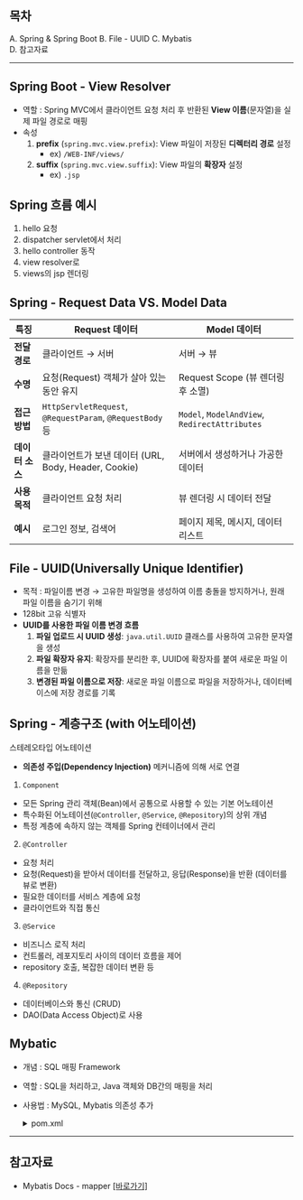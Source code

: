 ## 목차
A. Spring & Spring Boot
B. File - UUID
C. Mybatis   
D. 참고자료  

---

## Spring Boot - View Resolver
- 역할 : Spring MVC에서 클라이언트 요청 처리 후 반환된 **View 이름**(문자열)을 실제 파일 경로로 매핑
- 속성
    1. **prefix** (`spring.mvc.view.prefix`): View 파일이 저장된 **디렉터리 경로** 설정
        - ex) `/WEB-INF/views/`
    2. **suffix** (`spring.mvc.view.suffix`): View 파일의 **확장자** 설정
        - ex) `.jsp`

## Spring 흐름 예시  
1. hello 요청
2. dispatcher servlet에서 처리
3. hello controller 동작
4. view resolver로
5. views의 jsp 렌더링

## Spring - Request Data VS. Model Data  
| **특징** | **Request 데이터** | **Model 데이터** |
| --- | --- | --- |
| **전달 경로** | 클라이언트 → 서버 | 서버 → 뷰 |
| **수명** | 요청(Request) 객체가 살아 있는 동안 유지 | Request Scope (뷰 렌더링 후 소멸) |
| **접근 방법** | `HttpServletRequest`, `@RequestParam`, `@RequestBody` 등 | `Model`, `ModelAndView`, `RedirectAttributes` |
| **데이터 소스** | 클라이언트가 보낸 데이터 (URL, Body, Header, Cookie) | 서버에서 생성하거나 가공한 데이터 |
| **사용 목적** | 클라이언트 요청 처리 | 뷰 렌더링 시 데이터 전달 |
| **예시** | 로그인 정보, 검색어 | 페이지 제목, 메시지, 데이터 리스트 |

## File - UUID(Universally Unique Identifier)
- 목적 : 파일이름 변경 → 고유한 파일명을 생성하여 이름 충돌을 방지하거나, 원래 파일 이름을 숨기기 위해
- 128bit 고유 식별자
- **UUID를 사용한 파일 이름 변경 흐름**
    1. **파일 업로드 시 UUID 생성**: `java.util.UUID` 클래스를 사용하여 고유한 문자열을 생성
    2. **파일 확장자 유지**: 확장자를 분리한 후, UUID에 확장자를 붙여 새로운 파일 이름을 만듦
    3. **변경된 파일 이름으로 저장**: 새로운 파일 이름으로 파일을 저장하거나, 데이터베이스에 저장 경로를 기록


## Spring - 계층구조 (with 어노테이션)
스테레오타입 어노테이션
  - **의존성 주입(Dependency Injection)** 메커니즘에 의해 서로 연결
1. `Component`
  - 모든 Spring 관리 객체(Bean)에서 공통으로 사용할 수 있는 기본 어노테이션
  - 특수화된 어노테이션(`@Controller`, `@Service`, `@Repository`)의 상위 개념
  - 특정 계층에 속하지 않는 객체를 Spring 컨테이너에서 관리
2. `@Controller`
  - 요청 처리
  - 요청(Request)을 받아서 데이터를 전달하고, 응답(Response)을 반환 (데이터를 뷰로 변환)
  - 필요한 데이터를 서비스 계층에 요청  
  - 클라이언트와 직접 통신
3. `@Service`
  - 비즈니스 로직 처리
  - 컨트롤러, 레포지토리 사이의 데이터 흐름을 제어
  - repository 호출, 복잡한 데이터 변환 등
4. `@Repository`
  - 데이터베이스와 통신 (CRUD)
  - DAO(Data Access Object)로 사용


## Mybatic
- 개념 : SQL 매핑 Framework
- 역할 : SQL을 처리하고, Java 객체와 DB간의 매핑을 처리
- 사용법 : MySQL, Mybatis 의존성 추가
  <details><summary>pom.xml</summary>
    
    ```xml
      ...
      <dependency>
          <groupId>org.mybatis.spring.boot</groupId>
          <artifactId>mybatis-spring-boot-starter</artifactId>
          <version>3.0.3</version>
      </dependency>
      <dependency>
          <groupId>org.springframework.boot</groupId>
          <artifactId>spring-boot-starter-jdbc</artifactId>
      </dependency>
      <dependency>
          <groupId>com.mysql</groupId>
          <artifactId>mysql-connector-j</artifactId>
      </dependency>
    ```
  </details>

---

## 참고자료
- Mybatis Docs - mapper [[바로가기]](https://mybatis.org/mybatis-3/ko/configuration.html)